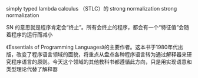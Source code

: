 simply typed lambda calculus （STLC）的 strong normalization
 strong normalization

 SN 的意思就是程序肯定会“终止”。所有会终止的程序，都会有一个“特征值”会随着程序的运行而减小


《Essentials of Programming Languages》的主要作者。这本书于1980年代出版，改变了程序语言领域的面貌，将重点从盘点各种程序语言转为通过解释器来研究程序语言的原则。今天这个领域的其他教科书都遵循此方向，只是用实现语意和类型理论代替了解释器

